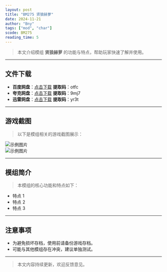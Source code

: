 ```yaml
---
layout: post
title: "BM275 贤狼赫萝"
date: 2024-11-21
author: "Bny"
tags: ["mod", "char"]
scode: BM275
reading_time: 5
---
```


> 本文介绍模组 **贤狼赫萝** 的功能与特点，帮助玩家快速了解并使用。

---





## 文件下载
- **百度网盘**：[点击下载](https://pan.baidu.com/s/1eB8Ri_CQxL0JsPvjkfVCZg?pwd=otfc)  **提取码**：otfc  
- **夸克网盘**：[点击下载](https://pan.quark.cn/s/87f60f8280ac?pwd=9mj7)  **提取码**：9mj7  
- **迅雷网盘**：[点击下载](https://pan.xunlei.com/s/VOCCbRljR7_eTnbaDSXDWn48A1?pwd=yr3t)  **提取码**：yr3t  

---

## 游戏截图
> 以下是模组相关的游戏截图展示：

![示例图片](https://example.com/screenshot1.jpg)  
![示例图片](https://example.com/screenshot2.jpg)

---

## 模组简介
> 本模组的核心功能和特点如下：
- 特点 1
- 特点 2
- 特点 3

---

## 注意事项
- 为避免损坏存档，使用前请备份游戏存档。
- 可能与其他模组存在冲突，建议单独测试。

---

> 本文内容持续更新，欢迎反馈意见。
